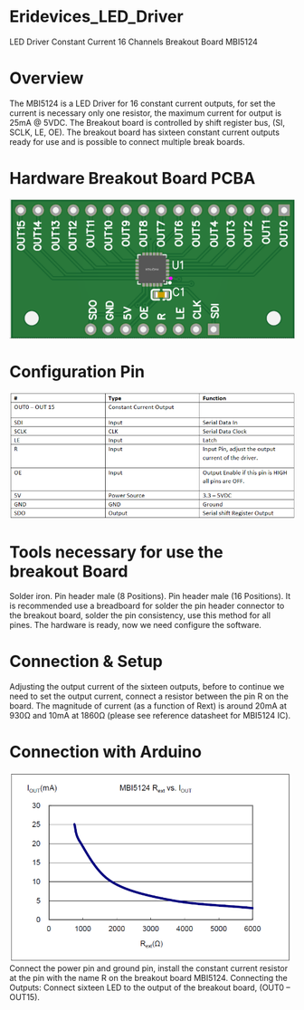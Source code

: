 # Eridevices_LED_Driver
LED Driver Constant Current 16 Channels Breakout Board MBI5124
# Overview
The MBI5124 is a LED Driver for 16 constant current outputs, for set the current is necessary only one resistor, the maximum current for output is 25mA @ 5VDC. The Breakout board is controlled by shift register bus, (SI, SCLK, LE, OE). The breakout board has sixteen constant current outputs ready for use and is possible to connect multiple break boards.
# Hardware Breakout Board PCBA
![texto](https://github.com/Erizm/Eridevices_LED_Driver/blob/main/MBI5124.png?raw=true)
# Configuration Pin
![configuration](https://github.com/Erizm/Eridevices_LED_Driver/blob/main/pin_configuration.png?raw=true)
# Tools necessary for use the breakout Board
Solder iron. 
Pin header male (8 Positions). 
Pin header male (16 Positions). 
It is recommended use a breadboard for solder the pin header connector to the breakout board, solder the pin consistency, use this method for all pines. 
The hardware is ready, now we need configure the software. 
# Connection & Setup
Adjusting the output current of the sixteen outputs, before to continue we need to set the output current, connect a resistor between the pin R on the board. The magnitude of current (as a function of Rext) is around 20mA at 930Ω and 10mA at 1860Ω (please see reference datasheet for MBI5124 IC).
# Connection with Arduino


![image](https://github.com/Erizm/Eridevices_LED_Driver/blob/main/output_current.png?raw=true)
Connect the power pin and ground pin, install the constant current resistor at the pin with the name R on the breakout board MBI5124. 
Connecting the Outputs: 
Connect sixteen LED to the output of the breakout board, (OUT0 – OUT15).  
